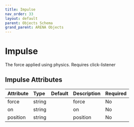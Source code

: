 ```yaml
---
title: Impulse
nav_order: 33
layout: default
parent: Objects Schema
grand_parent: ARENA Objects
---
```


<!--CAUTION: This file is autogenerated from https://github.com/arenaxr/arena-schemas. Changes made here may be overwritten.-->


Impulse
=======


The force applied using physics. Requires click-listener

Impulse Attributes
-------------------

|Attribute|Type|Default|Description|Required|
| :--- | :--- | :--- | :--- | :--- |
|force|string||force|No|
|on|string||on|No|
|position|string||position|No|

